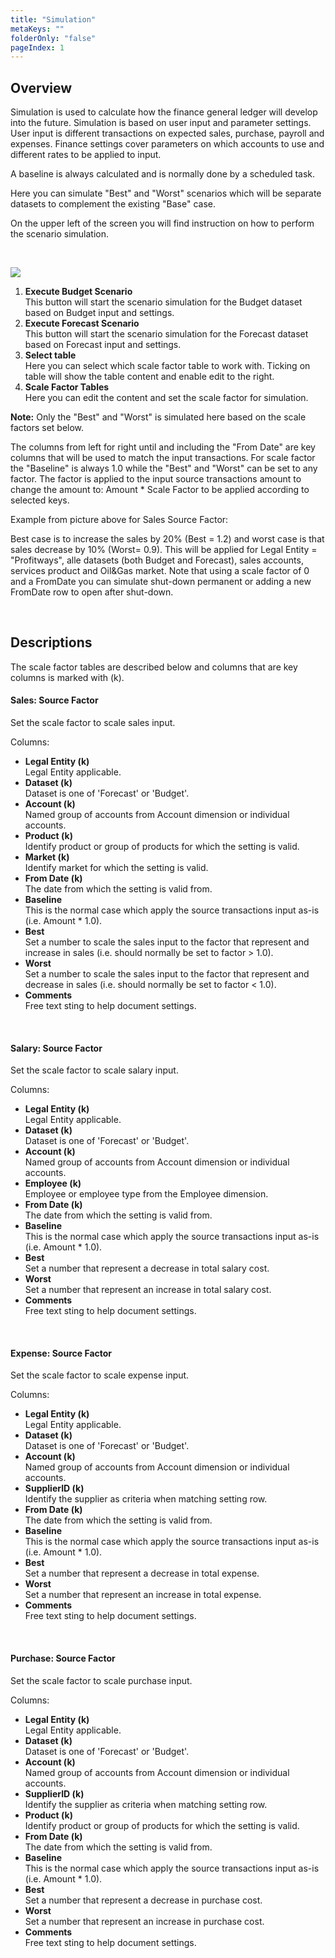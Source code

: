 ```yaml
---
title: "Simulation"
metaKeys: ""
folderOnly: "false"
pageIndex: 1
---
```


## Overview
Simulation is used to calculate how the finance general ledger will develop into the future. Simulation is based on user input and parameter settings. User input is different transactions on expected sales, purchase, payroll and expenses. Finance settings cover parameters on which accounts to use and different rates to be applied to input.

A baseline is always calculated and is normally done by a scheduled task.

Here you can simulate "Best" and "Worst" scenarios which will be separate datasets to complement the existing "Base" case.

On the upper left of the screen you will find instruction on how to perform the scenario simulation.

<br/>

![](https://profitbasedocs.blob.core.windows.net/plannerimages/finance-simulation.jpg)

1. **Execute Budget Scenario**<br/> 
This button will start the scenario simulation for the Budget dataset based on Budget input and settings. 
2. **Execute Forecast Scenario**<br/> 
This button will start the scenario simulation for the Forecast dataset based on Forecast input and settings. 
3. **Select table**<br/> 
Here you can select which scale factor table to work with. Ticking on table will show the table content and enable edit to the right.
4. **Scale Factor Tables**<br/> 
Here you can edit the content and set the scale factor for simulation.

**Note:** Only the "Best" and "Worst" is simulated here based on the scale factors set below.

The columns from left for right until and including the "From Date" are key columns that will be used to match the input transactions. For scale factor the "Baseline" is always 1.0 while the "Best" and "Worst" can be set to any factor. The factor is applied to the input source transactions amount to change the amount to: Amount * Scale Factor to be applied according to selected keys.

Example from picture above for Sales Source Factor: 

Best case is to increase the sales by 20% (Best = 1.2) and worst case is that sales decrease by 10% (Worst= 0.9). This will be applied for Legal Entity = "Profitways", alle datasets (both Budget and Forecast), sales accounts, services product and Oil&Gas market. Note that using a scale factor of 0 and a FromDate you can simulate shut-down permanent or adding a new FromDate row to open after shut-down.

<br/>

## Descriptions

The scale factor tables are described below and columns that are key columns is marked with (k).

#### Sales: Source Factor
Set the scale factor to scale sales input.

Columns:

- **Legal Entity (k)**<br/>
Legal Entity applicable.
- **Dataset (k)**<br/>
Dataset is one of 'Forecast' or 'Budget'.
- **Account (k)**<br/>
Named group of accounts from Account dimension or individual accounts.
- **Product (k)**<br/>
Identify product or group of products for which the setting is valid.
- **Market (k)**<br/>
Identify market for which the setting is valid.
- **From Date (k)**<br/>
The date from which the setting is valid from.
- **Baseline**<br/>
This is the normal case which apply the source transactions input as-is (i.e. Amount * 1.0).
- **Best**<br/>
Set a number to scale the sales input to the factor that represent and increase in sales (i.e. should normally be set to factor > 1.0).
- **Worst**<br/>
Set a number to scale the sales input to the factor that represent and decrease in sales (i.e. should normally be set to factor < 1.0).
- **Comments**<br/>
Free text sting to help document settings.
<br/>

#### Salary: Source Factor
Set the scale factor to scale salary input.

Columns:

- **Legal Entity (k)**<br/>
Legal Entity applicable.
- **Dataset (k)**<br/>
Dataset is one of 'Forecast' or 'Budget'.
- **Account (k)**<br/>
Named group of accounts from Account dimension or individual accounts.
- **Employee (k)**<br/>
Employee or employee type from the Employee dimension.
- **From Date (k)**<br/>
The date from which the setting is valid from.
- **Baseline**<br/>
This is the normal case which apply the source transactions input as-is (i.e. Amount * 1.0).
- **Best**<br/>
Set a number that represent a decrease in total salary cost.
- **Worst**<br/>
Set a number that represent an increase in total salary cost.
- **Comments**<br/>
Free text sting to help document settings.
<br/>

#### Expense: Source Factor
Set the scale factor to scale expense input.

Columns:

- **Legal Entity (k)**<br/>
Legal Entity applicable.
- **Dataset (k)**<br/>
Dataset is one of 'Forecast' or 'Budget'.
- **Account (k)**<br/>
Named group of accounts from Account dimension or individual accounts.
- **SupplierID (k)**<br/>
Identify the supplier as criteria when matching setting row.
- **From Date (k)**<br/>
The date from which the setting is valid from.
- **Baseline**<br/>
This is the normal case which apply the source transactions input as-is (i.e. Amount * 1.0).
- **Best**<br/>
Set a number that represent a decrease in total expense.
- **Worst**<br/>
Set a number that represent an increase in total expense.
- **Comments**<br/>
Free text sting to help document settings.
<br/>

#### Purchase: Source Factor
Set the scale factor to scale purchase input.

Columns:

- **Legal Entity (k)**<br/>
Legal Entity applicable.
- **Dataset (k)**<br/>
Dataset is one of 'Forecast' or 'Budget'.
- **Account (k)**<br/>
Named group of accounts from Account dimension or individual accounts.
- **SupplierID (k)**<br/>
Identify the supplier as criteria when matching setting row.
- **Product (k)**<br/>
Identify product or group of products for which the setting is valid.
- **From Date (k)**<br/>
The date from which the setting is valid from.
- **Baseline**<br/>
This is the normal case which apply the source transactions input as-is (i.e. Amount * 1.0).
- **Best**<br/>
Set a number that represent a decrease in purchase cost.
- **Worst**<br/>
Set a number that represent an increase in purchase cost.
- **Comments**<br/>
Free text sting to help document settings.
<br/>
